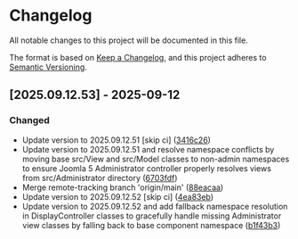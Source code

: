 # Changelog

All notable changes to this project will be documented in this file.

The format is based on [Keep a Changelog](https://keepachangelog.com/en/1.0.0/),
and this project adheres to [Semantic Versioning](https://semver.org/spec/v2.0.0.html).

## [2025.09.12.53] - 2025-09-12

### Changed

* Update version to 2025.09.12.51 [skip ci] ([3416c26](https://github.com/N6REJ/bears_aichatbot/commit/3416c26))
* Update version to 2025.09.12.51 and resolve namespace conflicts by moving base src/View and src/Model classes to non-admin namespaces to ensure Joomla 5 Administrator controller properly resolves views from src/Administrator directory ([6703fdf](https://github.com/N6REJ/bears_aichatbot/commit/6703fdf))
* Merge remote-tracking branch 'origin/main' ([88eacaa](https://github.com/N6REJ/bears_aichatbot/commit/88eacaa))
* Update version to 2025.09.12.52 [skip ci] ([4ea83eb](https://github.com/N6REJ/bears_aichatbot/commit/4ea83eb))
* Update version to 2025.09.12.52 and add fallback namespace resolution in DisplayController classes to gracefully handle missing Administrator view classes by falling back to base component namespace ([b1f43b3](https://github.com/N6REJ/bears_aichatbot/commit/b1f43b3))


